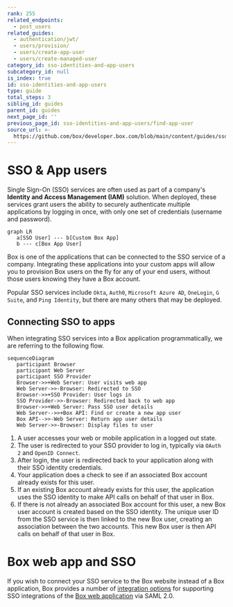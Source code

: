 ```yaml
---
rank: 255
related_endpoints:
  - post_users
related_guides:
  - authentication/jwt/
  - users/provision/
  - users/create-app-user
  - users/create-managed-user
category_id: sso-identities-and-app-users
subcategory_id: null
is_index: true
id: sso-identities-and-app-users
type: guide
total_steps: 3
sibling_id: guides
parent_id: guides
next_page_id: ''
previous_page_id: sso-identities-and-app-users/find-app-user
source_url: >-
  https://github.com/box/developer.box.com/blob/main/content/guides/sso-identities-and-app-users/index.md
---
```

# SSO & App users

Single Sign-On (SSO) services are often used as part of a company's **Identity
and Access Management (IAM)** solution. When deployed, these services grant
users the ability to securely authenticate multiple applications by logging in
once, with only one set of credentials (username and password).

```mermaid;width=600px
graph LR
   a[SSO User] --- b[Custom Box App]
   b --- c[Box App User]
```

Box is one of the applications that can be connected to the SSO service of a
company. Integrating these applications into your custom apps will allow you to
provision Box users on the fly for any of your end users, without those users
knowing they have a Box account.

<Message notice>

Popular SSO services include `Okta`, `Auth0`, `Microsoft Azure AD`,
`OneLogin`, `G Suite`, and `Ping Identity`, but there are many others that may
be deployed.

</Message>

## Connecting SSO to apps

When integrating SSO services into a Box application programmatically, we are
referring to the following flow.

```mermaid
sequenceDiagram
   participant Browser
   participant Web Server
   participant SSO Provider
   Browser->>+Web Server: User visits web app
   Web Server->>-Browser: Redirected to SSO
   Browser->>+SSO Provider: User logs in
   SSO Provider->>-Browser: Redirected back to web app
   Browser->>+Web Server: Pass SSO user details
   Web Server-->>+Box API: Find or create a new app user
   Box API-->>-Web Server: Return app user details
   Web Server->>-Browser: Display files to user
```

1. A user accesses your web or mobile application in a logged out state.
2. The user is redirected to your SSO provider to log in, typically via
   `OAuth 2` and `OpenID Connect`.
3. After login, the user is redirected back to your application along with
   their SSO identity credentials.
4. Your application does a check to see if an associated Box account already
   exists for this user.
5. If an existing Box account already exists for this user, the application
   uses the SSO identity to make API calls on behalf of that user in Box.
6. If there is not already an associated Box account for this user, a
   new Box user account is created based on the SSO identity. The unique user ID
   from the SSO service is then linked to the new Box user, creating an
   association between the two accounts. This new Box user is then API calls on
   behalf of that user in Box.

<Message notice>

# Box web app and SSO

If you wish to connect your SSO service to the Box website instead of a Box
application, Box provides a number of [integration options][sso-support] for
supporting SSO integrations of the [Box web application](https://www.box.com)
via SAML 2.0.

</Message>

[sso-support]: https://support.box.com/hc/en-us/articles/360043696514-Setting-Up-Single-Sign-On-SSO-for-your-Enterprise